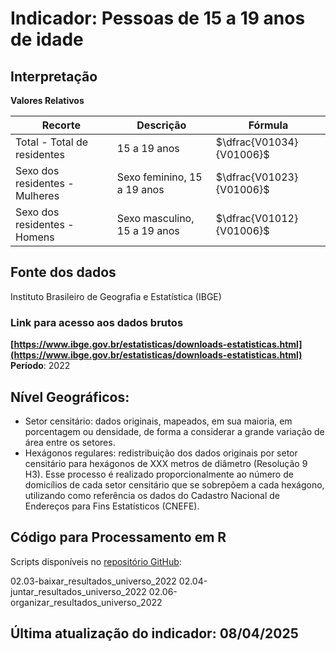 # Indicador: Pessoas de 15 a 19 anos de idade

## Interpretação

**Valores Relativos**

|Recorte|Descrição  |Fórmula
|--|--|--|
|Total - Total de residentes|15 a 19 anos|$\dfrac{V01034}{V01006}$|
|Sexo dos residentes - Mulheres|Sexo feminino, 15 a 19 anos|$\dfrac{V01023}{V01006}$|
|Sexo dos residentes - Homens|Sexo masculino, 15 a 19 anos|$\dfrac{V01012}{V01006}$|


## Fonte dos dados
Instituto Brasileiro de Geografia e Estatística (IBGE)

### Link para acesso aos dados brutos
**[https://www.ibge.gov.br/estatisticas/downloads-estatisticas.html](https://www.ibge.gov.br/estatisticas/downloads-estatisticas.html)**
**Período**: 2022

## Nível Geográficos:

 - Setor censitário: dados originais, mapeados, em sua maioria, em porcentagem ou densidade, de forma a considerar a grande variação de área entre os setores.
 - Hexágonos regulares: redistribuição dos dados originais por setor censitário para hexágonos de XXX metros de diâmetro (Resolução 9 H3). Esse processo é realizado proporcionalmente ao número de domicílios de cada setor censitário que se sobrepõem a cada hexágono, utilizando como referência os dados do Cadastro Nacional de Endereços para Fins Estatísticos (CNEFE).

## Código para Processamento em R
Scripts disponíveis no [repositório GitHub](https://github.com/cem-usp/georedus):

02.03-baixar_resultados_universo_2022
02.04-juntar_resultados_universo_2022
02.06-organizar_resultados_universo_2022

## Última atualização do indicador: 08/04/2025
